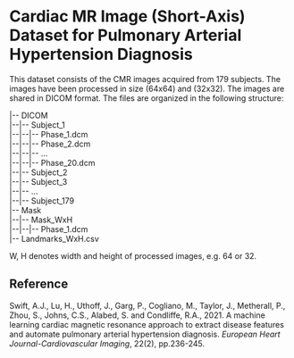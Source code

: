 # Cardiac MR Image (Short-Axis) Dataset for Pulmonary Arterial Hypertension Diagnosis

This dataset consists of the CMR images acquired from 179 subjects. The images have been processed in size (64x64) and (32x32). The images are shared in DICOM format.
The files are organized in the following structure:

|-- DICOM \
|--|-- Subject_1 \
|--|--|-- Phase_1.dcm \
|--|--|-- Phase_2.dcm \
|--|--|-- ... \
|--|--|-- Phase_20.dcm \
|--|-- Subject_2 \
|--|-- Subject_3 \
|--|-- … \
|--|-- Subject_179 \
|-- Mask \
|--|-- Mask_WxH \
|--|--|-- Phase_1.dcm \
|-- Landmarks_WxH.csv

W, H denotes width and height of processed images, e.g. 64 or 32.

## Reference

Swift, A.J., Lu, H., Uthoff, J., Garg, P., Cogliano, M., Taylor, J., Metherall, P., Zhou, S., Johns, C.S., Alabed, S. and Condliffe, R.A., 2021. A machine learning cardiac magnetic resonance approach to extract disease features and automate pulmonary arterial hypertension diagnosis. *European Heart Journal-Cardiovascular Imaging*, 22(2), pp.236-245.
